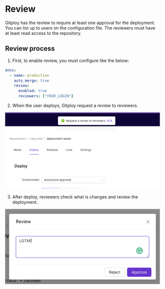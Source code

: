 # Review

Gitploy has the review to require at least one approval for the deployment. You can list up to users on the configuration file. The reviewers must have at least read access to the repository. 

## Review process

1. First, to enable review, you must configure like the below:

```yaml
envs:
  - name: production
    auto_merge: true
    review:
      enabled: true
      reviewers: ["YOUR_LOGIN"]
```

2. When the user deploys, Gitploy request a review to reviewers.

![review](../images/deploy-with-review.png)

3. After deploy, reviewers check what is changes and review the deployment. 

![review](../images/review.png)
